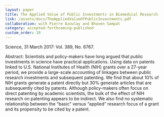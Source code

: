 ```yaml
---
layout: paper
title: The Applied Value of Public Investments in Biomedical Research
link: /assets/docs/TheAppliedValueOfPublicInvestments.pdf
collaboration: with Pierre Azoulay and Bhaven Sampat
category: accepted-forthcoming-published
custom_order: 10
---
```

<div>
  <div class="text-teal-600 text-base mb-2">
    <p><span class="italic">Science</span>, 31 March 2017: Vol. 389, No. 6767.</p>
    </div>
  <p><span class="font-medium">Abstract: </span>
    Scientists and policy-makers have long argued that public investments in science have practical applications. Using data on patents linked to U.S. National Institutes of Health (NIH) grants over a 27-year period, we provide a large-scale accounting of linkages between public research investments and subsequent patenting. We find that about 10% of NIH grants generate a patent directly but 30% generate articles that are subsequently cited by patents. Although policy-makers often focus on direct patenting by academic scientists, the bulk of the effect of NIH research on patenting appears to be indirect. We also find no systematic relationship between the “basic” versus “applied” research focus of a grant and its propensity to be cited by a patent.
  </p>
</div>
